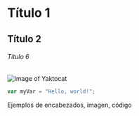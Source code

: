 # Título 1
## Título 2
###### Título 6

![Image of Yaktocat](https://octodex.github.com/images/yaktocat.png)

``` javascript
var myVar = "Hello, world!";
```

Ejemplos de encabezados, imagen, código
